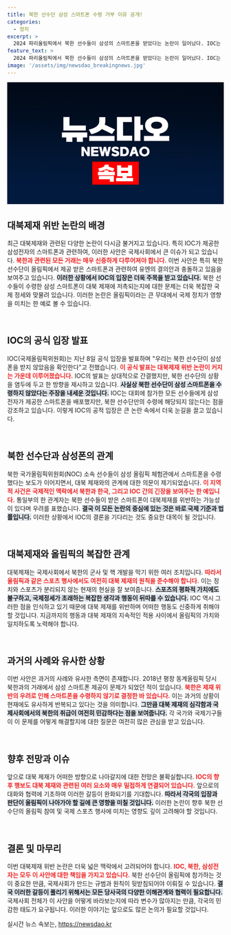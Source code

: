```yaml
---
title: 북한 선수단 삼성 스마트폰 수령 거부 이유 공개!
categories:
  - 정치
excerpt: >
  2024 파리올림픽에서 북한 선수들이 삼성의 스마트폰을 받았다는 논란이 일어났다. IOC는 이를 부인하며 대북제재 위반 논란에 휘말렸다. 북한과 삼성의 관계, IOC의 입장은 과연 어떻게 뒤바뀔까?
feature_text: >
  2024 파리올림픽에서 북한 선수들이 삼성의 스마트폰을 받았다는 논란이 일어났다. IOC는 이를 부인하며 대북제재 위반 논란에 휘말렸다. 북한과 삼성의 관계, IOC의 입장은 과연 어떻게 뒤바뀔까?
image: '/assets/img/newsdao_breakingnews.jpg'
---
```


<p><img src="/assets/img/newsdao_breakingnews.jpg" alt="pcversion 속보" /></p>

<h2 data-ke-size="size26">대북제재 위반 논란의 배경</h2>

<p data-ke-size="size16">최근 대북제재와 관련된 다양한 논란이 다시금 불거지고 있습니다. 특히 IOC가 제공한 삼성전자의 스마트폰과 관련하여, 이러한 사안은 국제사회에서 큰 이슈가 되고 있습니다. <b><span style="color: #ee2323;">북한과 관련된 모든 거래는 매우 신중하게 다루어져야 합니다.</span></b> 이번 사안은 특히 북한 선수단이 올림픽에서 제공 받은 스마트폰과 관련하여 유엔의 결의안과 충돌하고 있음을 보여주고 있습니다. <b><span style="background-color: #21538527;">이러한 상황에서 IOC의 입장은 더욱 주목을 받고 있습니다.</span></b> 북한 선수들이 수령한 삼성 스마트폰이 대북 제재에 저촉되는지에 대한 문제는 더욱 복잡한 국제 정세와 맞물려 있습니다. 이러한 논란은 올림픽이라는 큰 무대에서 국제 정치가 영향을 미치는 한 예로 볼 수 있습니다.</p>

<p data-ke-size="size16">&nbsp;</p>

<h2 data-ke-size="size26">IOC의 공식 입장 발표</h2>

<p data-ke-size="size16">IOC(국제올림픽위원회)는 지난 8일 공식 입장을 발표하며 "우리는 북한 선수단이 삼성 폰을 받지 않았음을 확인한다"고 전했습니다. <b><span style="color: #ee2323;">이 공식 발표는 대북제재 위반 논란이 커지는 가운데 이루어졌습니다.</span></b> IOC의 발표는 상대적으로 간결했지만, 북한 선수단의 상황을 염두에 두고 한 방향을 제시하고 있습니다. <b><span style="background-color: #21538527;">사실상 북한 선수단이 삼성 스마트폰을 수령하지 않았다는 주장을 내세운 것입니다.</span></b> IOC는 대회에 참가한 모든 선수들에게 삼성전자가 제공한 스마트폰을 배포했지만, 북한 선수단만의 수령에 해당되지 않는다는 점을 강조하고 있습니다. 이렇게 IOC의 공적 입장은 큰 논란 속에서 더욱 눈길을 끌고 있습니다.</p>

<p data-ke-size="size16">&nbsp;</p>

<h2 data-ke-size="size26">북한 선수단과 삼성폰의 관계</h2>

<p data-ke-size="size16">북한 국가올림픽위원회(NOC) 소속 선수들이 삼성 올림픽 체험관에서 스마트폰을 수령했다는 보도가 이어지면서, 대북 제재와의 관계에 대한 의문이 제기되었습니다. <b><span style="color: #ee2323;">이 지역적 사건은 국제적인 맥락에서 북한과 한국, 그리고 IOC 간의 긴장을 보여주는 한 예입니다.</span></b> 통일부의 한 관계자는 북한 선수들이 받은 스마트폰이 대북제재를 위반하는 가능성이 있다며 우려를 표했습니다. <b><span style="background-color: #21538527;">결국 이 모든 논란의 중심에 있는 것은 바로 국제 기준과 법률입니다.</span></b> 이러한 상황에서 IOC의 결론을 기다리는 것도 중요한 대목이 될 것입니다.</p>

<p data-ke-size="size16">&nbsp;</p>

<h2 data-ke-size="size26">대북제재와 올림픽의 복잡한 관계</h2>

<p data-ke-size="size16">대북제재는 국제사회에서 북한의 군사 및 핵 개발을 막기 위한 여러 조치입니다. <b><span style="color: #ee2323;">따라서 올림픽과 같은 스포츠 행사에서도 여전히 대북 제재의 원칙을 준수해야 합니다.</span></b> 이는 정치와 스포츠가 분리되지 않는 현재의 현실을 잘 보여줍니다. <b><span style="background-color: #21538527;">스포츠의 평화적 가치에도 불구하고, 국제정세가 초래하는 복잡한 생각과 행동이 뒤따를 수 있습니다.</span></b> IOC 역시 그러한 점을 인식하고 있기 때문에 대북 제재를 위반하며 어떠한 행동도 신중하게 취해야 할 것입니다. 지금까지의 행동과 대북 제재의 지속적인 적용 사이에서 올림픽의 가치와 일치하도록 노력해야 합니다.</p>

<p data-ke-size="size16">&nbsp;</p>

<h2 data-ke-size="size26">과거의 사례와 유사한 상황</h2>

<p data-ke-size="size16">이번 사안은 과거의 사례와 유사한 측면이 존재합니다. 2018년 평창 동계올림픽 당시 북한과의 거래에서 삼성 스마트폰 제공이 문제가 되었던 적이 있습니다. <b><span style="color: #ee2323;">북한은 제재 위반의 우려로 인해 스마트폰을 수령하지 않기로 결정한 바 있습니다.</span></b> 이는 과거의 상황이 현재에도 유사하게 반복되고 있다는 것을 의미합니다. <b><span style="background-color: #21538527;">그만큼 대북 제재의 심각함과 국제사회에서의 북한의 취급이 여전히 민감하다는 점을 보여줍니다.</span></b> 각 국가와 국제기구들이 이 문제를 어떻게 해결할지에 대한 질문은 여전히 많은 관심을 받고 있습니다.</p>

<p data-ke-size="size16">&nbsp;</p>

<h2 data-ke-size="size26">향후 전망과 이슈</h2>

<p data-ke-size="size16">앞으로 대북 제재가 어떠한 방향으로 나아갈지에 대한 전망은 불확실합니다. <b><span style="color: #ee2323;">IOC의 향후 행보도 대북 제재와 관련된 여러 요소와 매우 밀접하게 연결되어 있습니다.</span></b> 앞으로의 대화와 협력에 기초하여 이러한 갈등이 완화되기를 기대합니다. <b><span style="background-color: #21538527;">따라서 각국의 입장과 판단이 올림픽이 나아가야 할 길에 큰 영향을 미칠 것입니다.</span></b> 이러한 논란이 향후 북한 선수단의 올림픽 참여 및 국제 스포츠 행사에 미치는 영향도 깊이 고려해야 할 것입니다.</p>

<p data-ke-size="size16">&nbsp;</p>

<h2 data-ke-size="size26">결론 및 마무리</h2>

<p data-ke-size="size16">이번 대북제재 위반 논란은 더욱 넓은 맥락에서 고려되어야 합니다. <b><span style="color: #ee2323;">IOC, 북한, 삼성전자는 모두 이 사안에 대한 책임을 가지고 있습니다.</span></b> 북한 선수단이 올림픽에 참가하는 것이 중요한 만큼, 국제사회가 만드는 규범과 원칙이 뒷받침되어야 이뤄질 수 있습니다. <b><span style="background-color: #21538527;">결국 이러한 갈등이 풀리기 위해서는 모든 당사국의 다양한 이해관계와 협력이 필요합니다.</span></b> 국제사회 전체가 이 사안을 어떻게 바라보는지에 따라 변수가 많아지는 만큼, 각국의 민감한 태도가 요구됩니다. 이러한 이야기는 앞으로도 많은 논의가 필요할 것입니다.</p>
실시간 뉴스 속보는, <a href="https://newsdao.kr" rel="dofollow">https://newsdao.kr</a>


